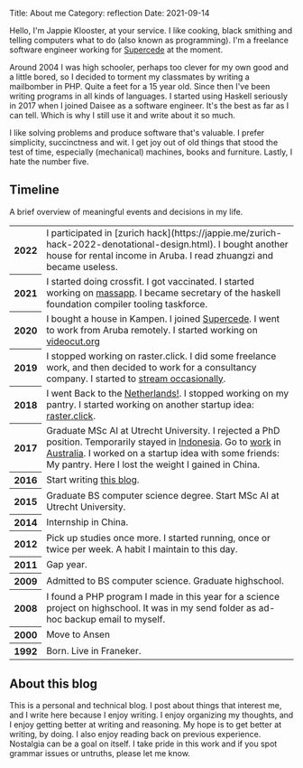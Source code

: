 Title: About me
Category: reflection
Date: 2021-09-14

Hello, I'm Jappie Klooster, at your service.
I like cooking, black smithing
and telling computers what to do (also known as programming).
I'm a freelance software engineer
working for [Supercede](https://supercede.com/) at the moment.

Around 2004 I was high schooler,
perhaps too clever for my own good and a little bored,
so I decided to torment my classmates by writing a mailbomber
in PHP.
Quite a feet for a 15 year old.
Since then I've been writing programs
in all kinds of languages.
I started using Haskell seriously in 2017 when
I joined Daisee as a software engineer.
It's the best as far as I can tell.
Which is why I still use it and write about it so much.

I like solving problems and produce software that's valuable.
I prefer simplicity, succinctness and wit.
I get joy out of old things that stood the test of time,
especially (mechanical) machines, books and furniture.
Lastly, I hate the number five.

## Timeline

A brief overview of meaningful events and decisions in my life.

<table>
<tr><th> 2022 </th><td>
I participated in [zurich hack](https://jappie.me/zurich-hack-2022-denotational-design.html).
I bought another house for rental income in Aruba.
I read zhuangzi and became useless.
</td></tr>
<tr><th> 2021 </th><td>
I started doing crossfit.
I got vaccinated.
I started working on <a href="https://massapp.org/" >massapp</a>.
I became secretary of the haskell foundation compiler tooling taskforce.
</td></tr>
<tr><th> 2020 </th><td>
      I bought a house in Kampen.
      I joined <a href="https://supercede.com/">Supercede</a>.
      I went to work from Aruba remotely.
      I started working on <a href="https://videocut.org/video" >videocut.org</a> </td></tr>
<tr><th> 2019 </th><td> I stopped working on raster.click.
      I did some freelance work, and then decided to work for a consultancy company.
      I started to <a href="https://www.twitch.tv/jappiejappie" >stream occasionally</a>. </td></tr>
<tr><th> 2018 </th><td> 
      I went Back to the <a href="https://jappie.me/back-to-the-netherlands.html" >Netherlands!</a>.
      I stopped working on my pantry.
      I started working on another startup idea: <a href="https://raster.click/" >raster.click</a>.
</td></tr>
<tr><th> 2017 </th><td>
      Graduate MSc AI at Utrecht University.
      I rejected a PhD position.
      Temporarily stayed in <a href="https://jappie.me/what-do-you-think-about-jakarta.html" >Indonesia</a>.
Go to <a href="https://jappie.me/work-work-work-ya-ya-ya.html" >work</a> in
      <a href="https://jappie.me/jappie-lives-with-kangaroos.html">Australia</a>.
      I worked on a startup idea with some friends: My pantry.
      Here I lost the weight I gained in China. </td></tr>
<tr><th> 2016 </th><td>
      Start writing <a href="https://jappie.me/website-launch.html">this blog</a>.
</tr></td>
<tr><th> 2015 </th><td>
      Graduate BS computer science degree.
      Start MSc AI at Utrecht University.
      </td></tr>
<tr><th> 2014 </th><td> Internship in China.  </td></tr>
<tr><th> 2012 </th><td>
Pick up studies once more.
I started running, once or twice per week. A habit I maintain to this day.
</tr></td>
<tr><th> 2011 </th><td> Gap year.  </td></tr>
<tr><th> 2009 </th><td>
    Admitted to BS computer science.
    Graduate highschool.
</td></tr>
<tr><th> 2008 </th><td> I found a PHP program I made in this year for 
      a science project on highschool.
      It was in my send folder as ad-hoc backup email to myself.
      </td></tr>
<tr><th> 2000 </th><td> Move to Ansen</td></tr>
<tr><th> 1992 </th><td> Born. Live in Franeker. </td></tr>
</table>

## About this blog

This is a personal and technical blog.
I post about things that interest me,
and I write here because I enjoy writing.
I enjoy organizing my thoughts,
and I enjoy getting better at writing and reasoning.
My hope is to get better at writing, by doing.
I also enjoy reading back on previous experience.
Nostalgia can be a goal on itself.
I take pride in this work and if you spot grammar issues or
untruths, please let me know.
